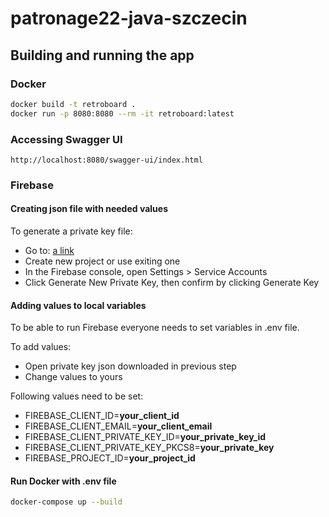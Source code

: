 # patronage22-java-szczecin

## Building and running the app

### Docker 
```bash
docker build -t retroboard .
docker run -p 8080:8080 --rm -it retroboard:latest
```

### Accessing Swagger UI
```
http://localhost:8080/swagger-ui/index.html
```

### Firebase
#### Creating json file with needed values
To generate a private key file: 
- Go to: [a link](https://console.firebase.google.com/u/0/project/_/settings/serviceaccounts/adminsdk)
- Create new project or use exiting one 
- In the Firebase console, open Settings > Service Accounts
- Click Generate New Private Key, then confirm by clicking Generate Key

#### Adding values to local variables
To be able to run Firebase everyone needs to set variables in .env file.

To add values:
- Open private key json downloaded in previous step
- Change values to yours 

Following values need to be set:
- FIREBASE_CLIENT_ID=**your_client_id**
- FIREBASE_CLIENT_EMAIL=**your_client_email**
- FIREBASE_CLIENT_PRIVATE_KEY_ID=**your_private_key_id** 
- FIREBASE_CLIENT_PRIVATE_KEY_PKCS8=**your_private_key** 
- FIREBASE_PROJECT_ID=**your_project_id**

#### Run Docker with .env file
```bash
docker-compose up --build
```